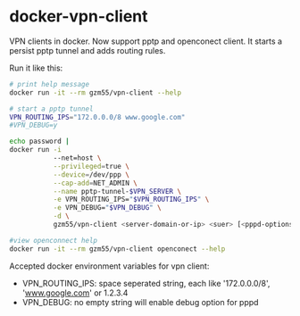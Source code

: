# docker-vpn-client

VPN clients in docker. Now support pptp and openconect client.
It starts a persist pptp tunnel and adds routing rules.

Run it like this:

```Bash
# print help message
docker run -it --rm gzm55/vpn-client --help

# start a pptp tunnel
VPN_ROUTING_IPS="172.0.0.0/8 www.google.com"
#VPN_DEBUG=y

echo password |
docker run -i
           --net=host \
           --privileged=true \
           --device=/dev/ppp \
           --cap-add=NET_ADMIN \
           --name pptp-tunnel-$VPN_SERVER \
           -e VPN_ROUTING_IPS="$VPN_ROUTING_IPS" \
           -e VPN_DEBUG="$VPN_DEBUG" \
           -d \
           gzm55/vpn-client <server-domain-or-ip> <suer> [<pppd-options>]

#view openconnect help
docker run -it --rm gzm55/vpn-client openconect --help
```

Accepted docker environment variables for vpn client:

* VPN_ROUTING_IPS: space seperated string, each like '172.0.0.0/8', 'www.google.com' or 1.2.3.4
* VPN_DEBUG: no empty string will enable debug option for pppd
